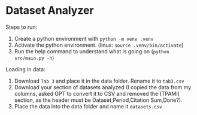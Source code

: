 # Dataset Analyzer

Steps to run:
1. Create a python environment with `python -m venv .venv`
2. Activate the python environment. (linux: `source .venv/bin/activate`)
3. Run the help command to understand what is going on (`python src/main.py -h`)

Loading in data:
1. Download `Tab 3` and place it in the data folder. Rename it to `tab3.csv`
2. Download your section of datasets analyzed (I copied the data from my columns, asked GPT to convert it to CSV and removed the (TPAMI) section, as the header must be Dataset,Period,Citation Sum,Done?).
3. Place the data into the data folder and name it `datasets.csv`